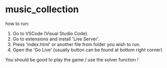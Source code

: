 # music_collection

how to run:

1. Go to VSCode (Visual Studio Code).
2. Go to extensions and install 'Live Server'.
3. Press 'index.html' or another file from folder you wish to run.
4. Open the 'Go Live' (usually button can be found at bottom right corner)

You should be good to play the game / use the solver function !
